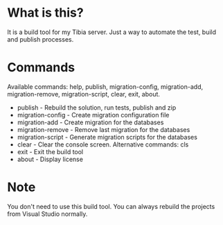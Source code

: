 # What is this?

It is a build tool for my Tibia server. Just a way to automate the test, build and publish processes.

# Commands

Available commands: help, publish, migration-config, migration-add, migration-remove, migration-script, clear, exit, about.

- publish - Rebuild the solution, run tests, publish and zip
- migration-config - Create migration configuration file
- migration-add - Create migration for the databases
- migration-remove - Remove last migration for the databases
- migration-script - Generate migration scripts for the databases
- clear - Clear the console screen. Alternative commands: cls
- exit - Exit the build tool
- about - Display license

# Note

You don't need to use this build tool. You can always rebuild the projects from Visual Studio normally.